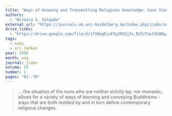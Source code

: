 ```yaml
---
title: "Ways of Knowing and Transmitting Religious Knowledge: Case Studies of Theravāda Buddhist Nuns"
authors:
  - "Nirmala S. Salgado"
external_url: "https://journals.ub.uni-heidelberg.de/index.php/jiabs/article/view/8842/2749"
drive_links:
  - "https://drive.google.com/file/d/1fSBegEjoF9y2RO2j3s_DCFzToLh5UABq/view?usp=drivesdk"
tags:
  - nuns
  - sri-lankan
year: 1996
month: aug
journal: jiabs
volume: 19
number: 1
pages: "61--79"
---
```


> … the situation of the nuns  who  are  neither  strictly  lay,  nor  monastic,  allows  for  a  variety  of  ways  of  learning  and  conveying Buddhisms - ways  that  are both  molded  by  and  in  turn  define  contemporary religious changes
